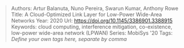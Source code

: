 > Authors: Artur Balanuta, Nuno Pereira, Swarun Kumar, Anthony Rowe
> Title: A Cloud-Optimized Link Layer for Low-Power Wide-Area Networks
> Year: 2020
> Url: https://doi.org/10.1145/3386901.3388915
> Keywords: cloud computing, interference mitigation, co-existence, low-power wide-area network (LPWAN)
> Series: MobiSys '20
> Tags: *Define your own tags here, separate by comma*
